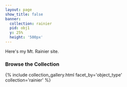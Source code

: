 ```yaml
---
layout: page
show_title: false
banner:
  collection: rainier
  pid: obj1
  y: 25%
  height: '500px'
---
```


Here's my Mt. Rainier site.

### Browse the Collection

{% include collection_gallery.html facet_by='object_type' collection='rainier' %}
